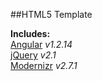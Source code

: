 ##HTML5 Template

**Includes:**  
[Angular](https://angularjs.org/) *v1.2.14*  
[jQuery](http://jquery.com/) *v2.1*  
[Modernizr](http://modernizr.com/) *v2.7.1*  